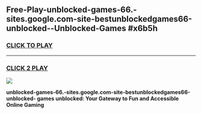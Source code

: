 
## Free-Play-unblocked-games-66.-sites.google.com-site-bestunblockedgames66-unblocked--Unblocked-Games #x6b5h
<h3>
<a href="https://news.freeplayer.one?title=unblocked-games-66.-sites.google.com-site-bestunblockedgames66-unblocked-&ref=8M">CLICK TO PLAY</a></h3>
<hr>

<h3>
<a href="https://news.freeplayer.one?title=unblocked-games-66.-sites.google.com-site-bestunblockedgames66-unblocked-&ref=8M">CLICK 2 PLAY</a>
  
</h3>

<a href="https://news.freeplayer.one?title=unblocked-games-66.-sites.google.com-site-bestunblockedgames66-unblocked-&ref=8M"><img src="https://clearcache.store/games.png"></a>


**unblocked-games-66.-sites.google.com-site-bestunblockedgames66-unblocked- games unblocked: Your Gateway to Fun and Accessible Online Gaming**
